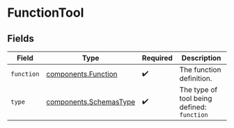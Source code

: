 # FunctionTool


## Fields

| Field                                                        | Type                                                         | Required                                                     | Description                                                  |
| ------------------------------------------------------------ | ------------------------------------------------------------ | ------------------------------------------------------------ | ------------------------------------------------------------ |
| `function`                                                   | [components.Function](../../models/shared/function.md)       | :heavy_check_mark:                                           | The function definition.                                     |
| `type`                                                       | [components.SchemasType](../../models/shared/schemastype.md) | :heavy_check_mark:                                           | The type of tool being defined: `function`                   |